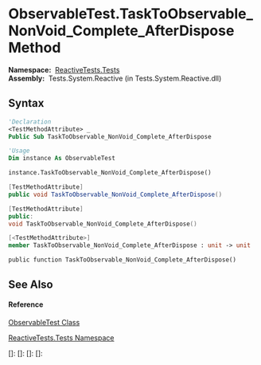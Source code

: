 # ObservableTest.TaskToObservable\_NonVoid\_Complete\_AfterDispose Method

**Namespace:**  [ReactiveTests.Tests](ReactiveTests.Tests\ReactiveTests.Tests.md)  
**Assembly:**  Tests.System.Reactive (in Tests.System.Reactive.dll)

## Syntax

```vb
'Declaration
<TestMethodAttribute> _
Public Sub TaskToObservable_NonVoid_Complete_AfterDispose
```

```vb
'Usage
Dim instance As ObservableTest

instance.TaskToObservable_NonVoid_Complete_AfterDispose()
```

```csharp
[TestMethodAttribute]
public void TaskToObservable_NonVoid_Complete_AfterDispose()
```

```c++
[TestMethodAttribute]
public:
void TaskToObservable_NonVoid_Complete_AfterDispose()
```

```fsharp
[<TestMethodAttribute>]
member TaskToObservable_NonVoid_Complete_AfterDispose : unit -> unit 
```

```jscript
public function TaskToObservable_NonVoid_Complete_AfterDispose()
```

## See Also

#### Reference

[ObservableTest Class](ObservableTest\ObservableTest.md)

[ReactiveTests.Tests Namespace](ReactiveTests.Tests\ReactiveTests.Tests.md)

[]: 
[]: 
[]: 
[]: 